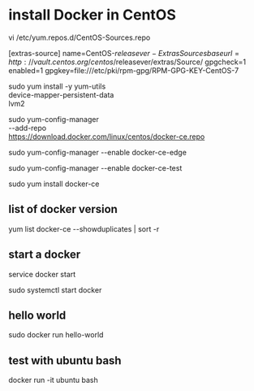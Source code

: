 # install Docker in CentOS

vi /etc/yum.repos.d/CentOS-Sources.repo

[extras-source]
name=CentOS-$releasever - Extras Sources
baseurl=http://vault.centos.org/centos/$releasever/extras/Source/
gpgcheck=1
enabled=1
gpgkey=file:///etc/pki/rpm-gpg/RPM-GPG-KEY-CentOS-7

sudo yum install -y yum-utils \
  device-mapper-persistent-data \
  lvm2

sudo yum-config-manager \
      --add-repo \
      https://download.docker.com/linux/centos/docker-ce.repo


sudo yum-config-manager --enable docker-ce-edge

sudo yum-config-manager --enable docker-ce-test

sudo yum install docker-ce

## list of docker version

yum list docker-ce --showduplicates | sort -r

## start a docker
service docker start

sudo systemctl start docker

## hello world

sudo docker run hello-world

## test with ubuntu bash

docker run -it ubuntu bash
